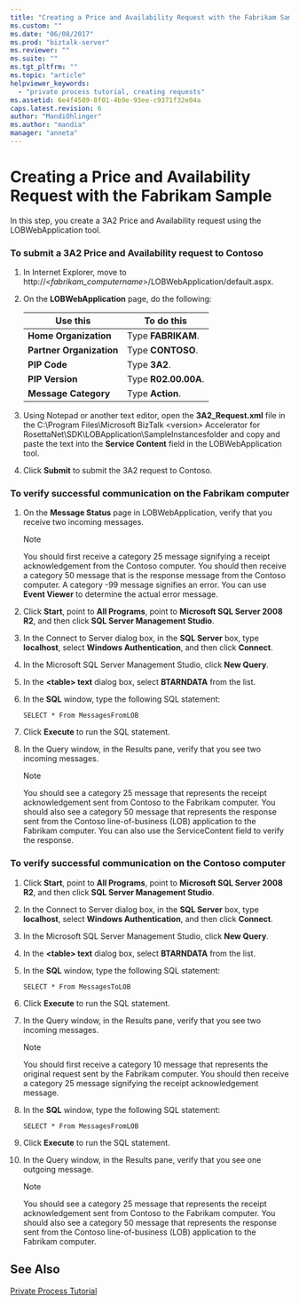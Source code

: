 ```yaml
---
title: "Creating a Price and Availability Request with the Fabrikam Sample | Microsoft Docs"
ms.custom: ""
ms.date: "06/08/2017"
ms.prod: "biztalk-server"
ms.reviewer: ""
ms.suite: ""
ms.tgt_pltfrm: ""
ms.topic: "article"
helpviewer_keywords: 
  - "private process tutorial, creating requests"
ms.assetid: 6e4f4589-8f01-4b9e-93ee-c9371f32e04a
caps.latest.revision: 6
author: "MandiOhlinger"
ms.author: "mandia"
manager: "anneta"
---
```

# Creating a Price and Availability Request with the Fabrikam Sample
In this step, you create a 3A2 Price and Availability request using the LOBWebApplication tool.  
  
### To submit a 3A2 Price and Availability request to Contoso  
  
1.  In Internet Explorer, move to http://\<*fabrikam_computername*>/LOBWebApplication/default.aspx.  
  
2.  On the **LOBWebApplication** page, do the following:  
  
    |Use this|To do this|  
    |--------------|----------------|  
    |**Home Organization**|Type **FABRIKAM**.|  
    |**Partner Organization**|Type **CONTOSO**.|  
    |**PIP Code**|Type **3A2**.|  
    |**PIP Version**|Type **R02.00.00A**.|  
    |**Message Category**|Type **Action**.|  
  
3.  Using Notepad or another text editor, open the **3A2_Request.xml** file in the C:\Program Files\Microsoft BizTalk \<version> Accelerator for RosettaNet\SDK\LOBApplication\SampleInstancesfolder and copy and paste the text into the **Service Content** field in the LOBWebApplication tool.  
  
4.  Click **Submit** to submit the 3A2 request to Contoso.  
  
### To verify successful communication on the Fabrikam computer  
  
1.  On the **Message Status** page in LOBWebApplication, verify that you receive two incoming messages.  
  
    > [!NOTE]
    >  You should first receive a category 25 message signifying a receipt acknowledgement from the Contoso computer. You should then receive a category 50 message that is the response message from the Contoso computer. A category -99 message signifies an error. You can use **Event Viewer** to determine the actual error message.  
  
2.  Click **Start**, point to **All Programs**, point to **Microsoft SQL Server 2008 R2**, and then click **SQL Server Management Studio**.  
  
3.  In the Connect to Server dialog box, in the **SQL Server** box, type **localhost**, select **Windows Authentication**, and then click **Connect**.  
  
4.  In the Microsoft SQL Server Management Studio, click **New Query**.  
  
5.  In the **\<table> text** dialog box, select **BTARNDATA** from the list.  
  
6.  In the **SQL** window, type the following SQL statement:  
  
    ```  
    SELECT * From MessagesFromLOB  
    ```  
  
7.  Click **Execute** to run the SQL statement.  
  
8.  In the Query window, in the Results pane, verify that you see two incoming messages.  
  
    > [!NOTE]
    >  You should see a category 25 message that represents the receipt acknowledgement sent from Contoso to the Fabrikam computer. You should also see a category 50 message that represents the response sent from the Contoso line-of-business (LOB) application to the Fabrikam computer. You can also use the ServiceContent field to verify the response.  
  
### To verify successful communication on the Contoso computer  
  
1.  Click **Start**, point to **All Programs**, point to **Microsoft SQL Server 2008 R2**, and then click **SQL Server Management Studio**.  
  
2.  In the Connect to Server dialog box, in the **SQL Server** box, type **localhost**, select **Windows Authentication**, and then click **Connect**.  
  
3.  In the Microsoft SQL Server Management Studio, click **New Query**.  
  
4.  In the **\<table> text** dialog box, select **BTARNDATA** from the list.  
  
5.  In the **SQL** window, type the following SQL statement:  
  
    ```  
    SELECT * From MessagesToLOB  
    ```  
  
6.  Click **Execute** to run the SQL statement.  
  
7.  In the Query window, in the Results pane, verify that you see two incoming messages.  
  
    > [!NOTE]
    >  You should first receive a category 10 message that represents the original request sent by the Fabrikam computer. You should then receive a category 25 message signifying the receipt acknowledgement message.  
  
8.  In the **SQL** window, type the following SQL statement:  
  
    ```  
    SELECT * From MessagesFromLOB  
    ```  
  
9. Click **Execute** to run the SQL statement.  
  
10. In the Query window, in the Results pane, verify that you see one outgoing message.  
  
    > [!NOTE]
    >  You should see a category 25 message that represents the receipt acknowledgement sent from Contoso to the Fabrikam computer. You should also see a category 50 message that represents the response sent from the Contoso line-of-business (LOB) application to the Fabrikam computer.  
  
## See Also  
 [Private Process Tutorial](../../adapters-and-accelerators/accelerator-rosettanet/private-process-tutorial.md)